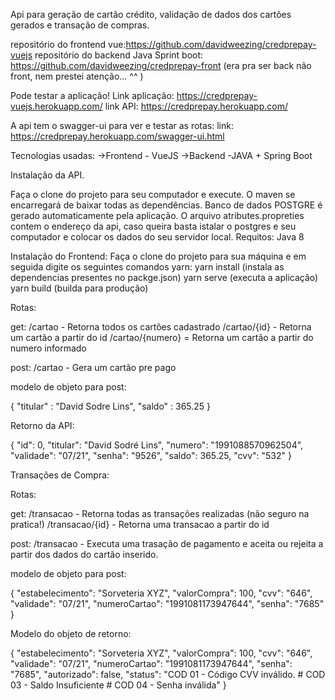 Api para geração de cartão crédito, validação de dados dos cartões gerados e transação de compras. 

repositório do frontend vue:https://github.com/davidweezing/credprepay-vuejs
repositório do backend Java Sprint boot: https://github.com/davidweezing/credprepay-front (era pra ser back não front, nem prestei atenção... ^^ )

Pode testar a aplicação! 
Link aplicação: https://credprepay-vuejs.herokuapp.com/
link API: https://credprepay.herokuapp.com/

A api tem o swagger-ui para ver e testar as rotas: 
link: https://credprepay.herokuapp.com/swagger-ui.html


Tecnologias usadas: 
->Frontend - VueJS
->Backend -JAVA + Spring Boot

Instalação da API.

Faça o clone do projeto para seu computador e execute. O maven se encarregará de baixar todas as dependências.
Banco de dados POSTGRE é gerado automaticamente pela aplicação.
O arquivo atributes.propreties contem o endereço da api, caso queira basta istalar o postgres e seu computador e colocar os dados do seu servidor local.
Requitos: Java 8

Instalação do Frontend:
Faça o clone do projeto para sua máquina e em seguida digite os seguintes comandos yarn:
yarn install (instala as dependencias presentes no packge.json)
yarn serve (executa a aplicação)
yarn build  (builda para produção)

Rotas: 

get:
/cartao - Retorna todos os cartões cadastrado
/cartao/{id} - Retorna um cartão a partir do id
/cartao/{numero} = Retorna um cartão a partir do numero informado


post:
/cartao - Gera um cartão pre pago

modelo de objeto para post:

{
  "titular" : "David Sodre Lins",
  "saldo" : 365.25
}

Retorno da API:

{
    "id": 0,
    "titular": "David Sodré Lins",
    "numero": "1991088570962504",
    "validade": "07/21",
    "senha": "9526",
    "saldo": 365.25,
    "cvv": "532"
}


Transações de Compra:

Rotas: 

get:
/transacao - Retorna todas as transações realizadas (não seguro na pratica!)
/transacao/{id} - Retorna uma transacao a partir do id


post:
/transacao - Executa uma trasação de pagamento e aceita ou rejeita a partir dos dados do cartão inserido.

modelo de objeto para post:

{
        "estabelecimento": "Sorveteria XYZ",
        "valorCompra": 100,
    	  "cvv": "646",
	      "validade": "07/21",
        "numeroCartao": "1991081173947644",
    	  "senha": "7685"
}

Modelo do objeto de retorno:

{
    "estabelecimento": "Sorveteria XYZ",
    "valorCompra": 100,
    "cvv": "646",
    "validade": "07/21",
    "numeroCartao": "1991081173947644",
    "senha": "7685",
    "autorizado": false,
    "status": "COD 01 - Código CVV inválido. # COD 03 - Saldo Insuficiente # COD 04 - Senha inválida"
 }
